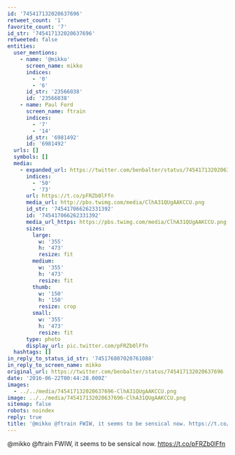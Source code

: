```yaml
---
id: '745417132020637696'
retweet_count: '1'
favorite_count: '7'
id_str: '745417132020637696'
retweeted: false
entities:
  user_mentions:
    - name: '@mikko'
      screen_name: mikko
      indices:
        - '0'
        - '6'
      id_str: '23566038'
      id: '23566038'
    - name: Paul Ford
      screen_name: ftrain
      indices:
        - '7'
        - '14'
      id_str: '6981492'
      id: '6981492'
  urls: []
  symbols: []
  media:
    - expanded_url: https://twitter.com/benbalter/status/745417132020637696/photo/1
      indices:
        - '50'
        - '73'
      url: https://t.co/pFRZb0lFfn
      media_url: http://pbs.twimg.com/media/ClhA31QUgAAKCCU.png
      id_str: '745417066262331392'
      id: '745417066262331392'
      media_url_https: https://pbs.twimg.com/media/ClhA31QUgAAKCCU.png
      sizes:
        large:
          w: '355'
          h: '473'
          resize: fit
        medium:
          w: '355'
          h: '473'
          resize: fit
        thumb:
          w: '150'
          h: '150'
          resize: crop
        small:
          w: '355'
          h: '473'
          resize: fit
      type: photo
      display_url: pic.twitter.com/pFRZb0lFfn
  hashtags: []
in_reply_to_status_id_str: '745176807020761088'
in_reply_to_screen_name: mikko
original_url: https://twitter.com/benbalter/status/745417132020637696
date: '2016-06-22T00:44:28.000Z'
images:
  - ../../media/745417132020637696-ClhA31QUgAAKCCU.png
image: ../../media/745417132020637696-ClhA31QUgAAKCCU.png
sitemap: false
robots: noindex
reply: true
title: '@mikko @ftrain FWIW, it seems to be sensical now. https://t.co/pFRZb0lFfn'
---
```


@mikko @ftrain FWIW, it seems to be sensical now. https://t.co/pFRZb0lFfn
